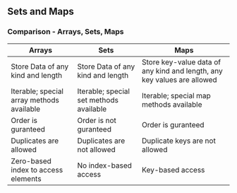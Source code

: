 ## Sets and Maps

### Comparison - Arrays, Sets, Maps
| Arrays                              | Sets                              | Maps                                                                    |
|-------------------------------------|-----------------------------------|-------------------------------------------------------------------------|
| Store Data of any kind and length   | Store Data of any kind and length | Store key-value data of any kind and length, any key values are allowed |
| Iterable; special array methods available | Iterable; special set methods available | Iterable; special map methods available                     |
| Order is guranteed                  | Order is not guranteed            | Order is guranteed                                                      |
| Duplicates are allowed              | Duplicates are not allowed        | Duplicate keys are not allowed                                          |
| Zero-based index to access elements | No index-based access             | Key-based access                                                        |


